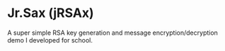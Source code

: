 # Jr.Sax (jRSAx)

A super simple RSA key generation and message encryption/decryption demo I developed for school.
